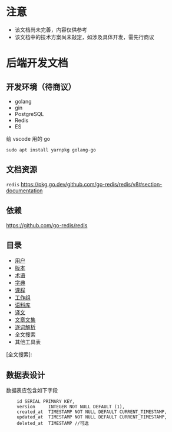 # 注意

- 该文档尚未完善，内容仅供参考
- 该文档中的技术方案尚未敲定，如涉及具体开发，需先行商议

# 后端开发文档

## 开发环境（待商议）

-   golang
- gin
-   PostgreSQL
-   Redis
-   ES

给 vscode 用的 go

```
sudo apt install yarnpkg golang-go
```

## 文档资源


`redis` https://pkg.go.dev/github.com/go-redis/redis/v8#section-documentation

## 依赖

https://github.com/go-redis/redis

## 目录

-   [用户](user.md)
-   [版本](channel.md)
-   [术语](term.md)
-   [字典](dict.md)
-   [课程](course.md)
-   [工作组](group.md)
-   [语料库](palicanon.md)
-   [译文](translation.md)
-   [文章文集](article.md)
-   [逐词解析](wbw.md)
-   全文搜索
-   其他工具表


[全文搜索]: 

## 数据表设计

数据表应包含如下字段

```
    id SERIAL PRIMARY KEY,
    version     INTEGER NOT NULL DEFAULT (1),
    created_at  TIMESTAMP NOT NULL DEFAULT CURRENT_TIMESTAMP,
    updated_at  TIMESTAMP NOT NULL DEFAULT CURRENT_TIMESTAMP,
    deleted_at  TIMESTAMP //可选
```
